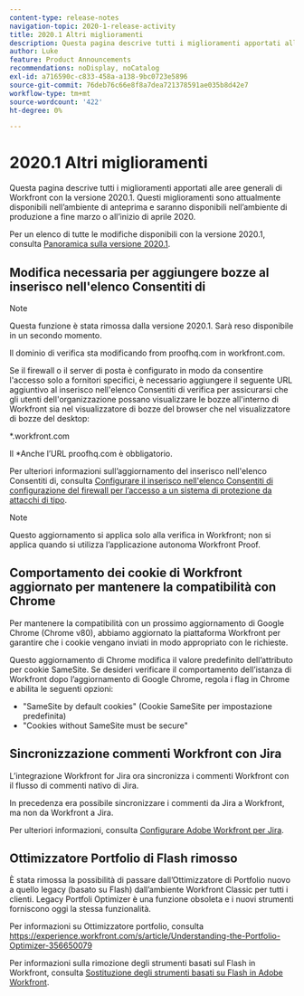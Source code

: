 ```yaml
---
content-type: release-notes
navigation-topic: 2020-1-release-activity
title: 2020.1 Altri miglioramenti
description: Questa pagina descrive tutti i miglioramenti apportati alle aree generali di Workfront con la versione 2020.1. Questi miglioramenti sono attualmente disponibili nell’ambiente di anteprima e saranno disponibili nell’ambiente di produzione a fine marzo o all’inizio di aprile 2020.
author: Luke
feature: Product Announcements
recommendations: noDisplay, noCatalog
exl-id: a716590c-c833-458a-a138-9bc0723e5896
source-git-commit: 76deb76c66e8f8a7dea721378591ae035b8d42e7
workflow-type: tm+mt
source-wordcount: '422'
ht-degree: 0%

---
```


# 2020.1 Altri miglioramenti

Questa pagina descrive tutti i miglioramenti apportati alle aree generali di Workfront con la versione 2020.1. Questi miglioramenti sono attualmente disponibili nell’ambiente di anteprima e saranno disponibili nell’ambiente di produzione a fine marzo o all’inizio di aprile 2020.

Per un elenco di tutte le modifiche disponibili con la versione 2020.1, consulta [Panoramica sulla versione 2020.1](../../../product-announcements/product-releases/2020.1-release-activity/2020.1-release-overview.md).

## Modifica necessaria per aggiungere bozze al inserisco nell&#39;elenco Consentiti di

>[!NOTE]
>
>Questa funzione è stata rimossa dalla versione 2020.1. Sarà reso disponibile in un secondo momento.

Il dominio di verifica sta modificando from proofhq.com in workfront.com.

Se il firewall o il server di posta è configurato in modo da consentire l&#39;accesso solo a fornitori specifici, è necessario aggiungere il seguente URL aggiuntivo al inserisco nell&#39;elenco Consentiti di verifica per assicurarsi che gli utenti dell&#39;organizzazione possano visualizzare le bozze all&#39;interno di Workfront sia nel visualizzatore di bozze del browser che nel visualizzatore di bozze del desktop:

&#42;.workfront.com

Il &#42;Anche l’URL proofhq.com è obbligatorio.

Per ulteriori informazioni sull’aggiornamento del inserisco nell&#39;elenco Consentiti di, consulta [Configurare il inserisco nell&#39;elenco Consentiti di configurazione del firewall per l’accesso a un sistema di protezione da attacchi di tipo](../../../administration-and-setup/get-started-wf-administration/configure-your-firewall.md).

>[!NOTE]
>
>Questo aggiornamento si applica solo alla verifica in Workfront; non si applica quando si utilizza l’applicazione autonoma Workfront Proof.

## Comportamento dei cookie di Workfront aggiornato per mantenere la compatibilità con Chrome

Per mantenere la compatibilità con un prossimo aggiornamento di Google Chrome (Chrome v80), abbiamo aggiornato la piattaforma Workfront per garantire che i cookie vengano inviati in modo appropriato con le richieste.

Questo aggiornamento di Chrome modifica il valore predefinito dell’attributo per cookie SameSite. Se desideri verificare il comportamento dell’istanza di Workfront dopo l’aggiornamento di Google Chrome, regola i flag in Chrome e abilita le seguenti opzioni:

* &quot;SameSite by default cookies&quot; (Cookie SameSite per impostazione predefinita)
* &quot;Cookies without SameSite must be secure&quot;

## Sincronizzazione commenti Workfront con Jira

L’integrazione Workfront for Jira ora sincronizza i commenti Workfront con il flusso di commenti nativo di Jira.

In precedenza era possibile sincronizzare i commenti da Jira a Workfront, ma non da Workfront a Jira.

Per ulteriori informazioni, consulta [Configurare Adobe Workfront per Jira](../../../workfront-integrations-and-apps/use-workfront-with-jira/configure-workfront-for-jira.md).

## Ottimizzatore Portfolio di Flash rimosso

È stata rimossa la possibilità di passare dall’Ottimizzatore di Portfolio nuovo a quello legacy (basato su Flash) dall’ambiente Workfront Classic per tutti i clienti. Legacy Portfoli Optimizer è una funzione obsoleta e i nuovi strumenti forniscono oggi la stessa funzionalità.

Per informazioni su Ottimizzatore portfolio, consulta https://experience.workfront.com/s/article/Understanding-the-Portfolio-Optimizer-356650079

Per informazioni sulla rimozione degli strumenti basati sul Flash in Workfront, consulta [Sostituzione degli strumenti basati su Flash in Adobe Workfront](../../../product-announcements/announcements/announcement-archive/replace-flash-tools.md).
